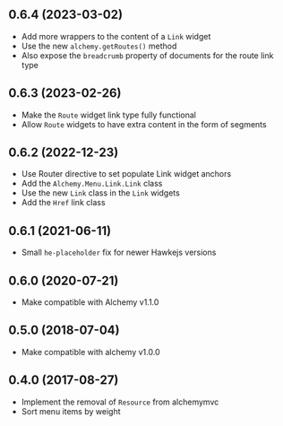 ## 0.6.4 (2023-03-02)

* Add more wrappers to the content of a `Link` widget
* Use the new `alchemy.getRoutes()` method
* Also expose the `breadcrumb` property of documents for the route link type

## 0.6.3 (2023-02-26)

* Make the `Route` widget link type fully functional
* Allow `Route` widgets to have extra content in the form of segments

## 0.6.2 (2022-12-23)

* Use Router directive to set populate Link widget anchors
* Add the `Alchemy.Menu.Link.Link` class
* Use the new `Link` class in the `Link` widgets
* Add the `Href` link class

## 0.6.1 (2021-06-11)

* Small `he-placeholder` fix for newer Hawkejs versions

## 0.6.0 (2020-07-21)

* Make compatible with Alchemy v1.1.0

## 0.5.0 (2018-07-04)

* Make compatible with alchemy v1.0.0

## 0.4.0 (2017-08-27)

* Implement the removal of `Resource` from alchemymvc
* Sort menu items by weight